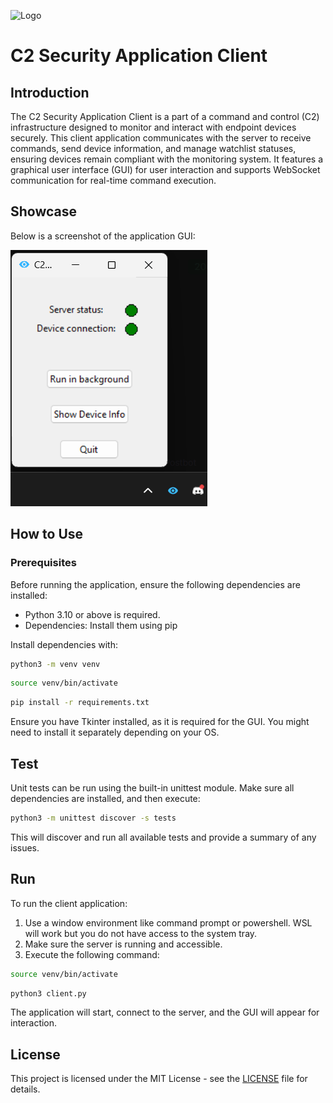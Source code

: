![Logo](images/blueeye.ico)

# C2 Security Application Client 

## Introduction
The C2 Security Application Client is a part of a command and control (C2) infrastructure designed to monitor and interact with endpoint devices securely. This client application communicates with the server to receive commands, send device information, and manage watchlist statuses, ensuring devices remain compliant with the monitoring system. It features a graphical user interface (GUI) for user interaction and supports WebSocket communication for real-time command execution.

## Showcase
Below is a screenshot of the application GUI:

![Client GUI](images/showcase.png)

## How to Use
### Prerequisites
Before running the application, ensure the following dependencies are installed:

- Python 3.10 or above is required.
- Dependencies: Install them using pip

Install dependencies with:

```bash
python3 -m venv venv
```

```bash
source venv/bin/activate
```

```bash
pip install -r requirements.txt
```

Ensure you have Tkinter installed, as it is required for the GUI. You might need to install it separately depending on your OS.

## Test
Unit tests can be run using the built-in unittest module. Make sure all dependencies are installed, and then execute:

```bash
python3 -m unittest discover -s tests
```
This will discover and run all available tests and provide a summary of any issues.

## Run
To run the client application:
1. Use a window environment like command prompt or powershell. WSL will work but you do not have access to the system tray.
2. Make sure the server is running and accessible.
3. Execute the following command:

```bash
source venv/bin/activate
```

```bash
python3 client.py
```

The application will start, connect to the server, and the GUI will appear for interaction.

## License
This project is licensed under the MIT License - see the [LICENSE](LICENSE) file for details.
